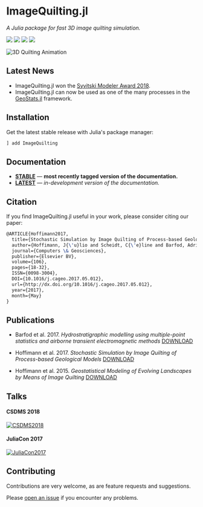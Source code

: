 ImageQuilting.jl
================

*A Julia package for fast 3D image quilting simulation.*

[![][build-img]][build-url] [![][codecov-img]][codecov-url] [![][docs-stable-img]][docs-stable-url] [![][docs-latest-img]][docs-latest-url]

![3D Quilting Animation](docs/src/images/quilting.gif)

## Latest News
- ImageQuilting.jl won the [Syvitski Modeler Award 2018](https://csdms.colorado.edu/wiki/Student_Modeler_Award_2018).
- ImageQuilting.jl can now be used as one of the many processes in the
[GeoStats.jl](https://github.com/JuliaEarth/GeoStats.jl) framework.

Installation
------------

Get the latest stable release with Julia's package manager:

```julia
] add ImageQuilting
```

Documentation
-------------

- [**STABLE**][docs-stable-url] &mdash; **most recently tagged version of the documentation.**
- [**LATEST**][docs-latest-url] &mdash; *in-development version of the documentation.*

Citation
--------

If you find ImageQuilting.jl useful in your work, please consider citing our paper:

```latex
@ARTICLE{Hoffimann2017,
  title={Stochastic Simulation by Image Quilting of Process-based Geological Models},
  author={Hoffimann, J{\'u}lio and Scheidt, C{\'e}line and Barfod, Adrian and Caers, Jef},
  journal={Computers \& Geosciences},
  publisher={Elsevier BV},
  volume={106},
  pages={18-32},
  ISSN={0098-3004},
  DOI={10.1016/j.cageo.2017.05.012},
  url={http://dx.doi.org/10.1016/j.cageo.2017.05.012},
  year={2017},
  month={May}
}
```

Publications
------------

- Barfod et al. 2017. *Hydrostratigraphic modelling using multiple-point statistics and airborne transient electromagnetic methods* [DOWNLOAD](https://www.researchgate.net/publication/319235285_Hydrostratigraphic_modelling_using_multiple-point_statistics_and_airborne_transient_electromagnetic_methods)

- Hoffimann et al. 2017. *Stochastic Simulation by Image Quilting of Process-based Geological Models*
[DOWNLOAD](https://www.researchgate.net/publication/317151543_Stochastic_Simulation_by_Image_Quilting_of_Process-based_Geological_Models)

- Hoffimann et al. 2015. *Geostatistical Modeling of Evolving Landscapes by Means of Image Quilting*
[DOWNLOAD](https://www.researchgate.net/publication/295902985_Geostatistical_Modeling_of_Evolving_Landscapes_by_Means_of_Image_Quilting)

Talks
-----

#### CSDMS 2018
[![CSDMS2018](https://img.youtube.com/vi/Y5KhQCapuPw/0.jpg)](https://www.youtube.com/watch?v=Y5KhQCapuPw)

#### JuliaCon 2017
[![JuliaCon2017](https://img.youtube.com/vi/YJs7jl_Y9yM/0.jpg)](https://www.youtube.com/watch?v=YJs7jl_Y9yM)

Contributing
------------

Contributions are very welcome, as are feature requests and suggestions.

Please [open an issue](https://github.com/JuliaEarth/ImageQuilting.jl/issues) if you encounter any problems.

[build-img]: https://img.shields.io/github/actions/workflow/status/JuliaEarth/ImageQuilting.jl/CI.yml?branch=master&style=flat-square
[build-url]: https://github.com/JuliaEarth/ImageQuilting.jl/actions

[codecov-img]: https://img.shields.io/codecov/c/github/JuliaEarth/ImageQuilting.jl
[codecov-url]: https://codecov.io/gh/JuliaEarth/ImageQuilting.jl

[docs-stable-img]: https://img.shields.io/badge/docs-stable-blue.svg
[docs-stable-url]: https://JuliaEarth.github.io/ImageQuilting.jl/stable

[docs-latest-img]: https://img.shields.io/badge/docs-latest-blue.svg
[docs-latest-url]: https://JuliaEarth.github.io/ImageQuilting.jl/dev
